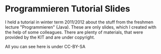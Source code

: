 Programmieren Tutorial Slides
======================

I held a tutorial in winter term 2011/2012 about the stuff from the freshmen lecture "Programmieren" (Java).
These are only slides, which I created with the help of some colleagues. 
There are plenty of materials, that were provided by the KIT and are under copyright.

All you can see here is under CC-BY-SA
